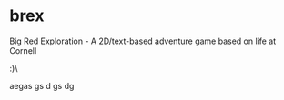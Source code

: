 # brex
Big Red Exploration - A 2D/text-based adventure game based on life at Cornell


:)\


aegas
gs
d
gs
dg
